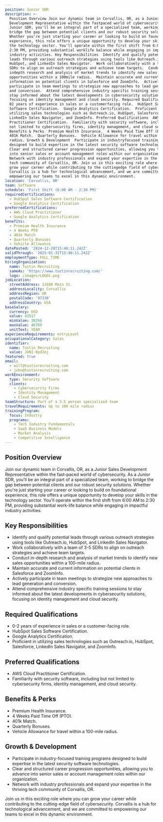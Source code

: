 ```yaml
---
position: Junior SDR
description: >-
  Position Overview Join our dynamic team in Corvallis, OR, as a Junior Sales
  Development Representative within the fastpaced world of cybersecurity. As a
  Junior SDR, you'll be an integral part of a specialized team, working to
  bridge the gap between potential clients and our robust security solutions.
  Whether you're just starting your career or looking to build on foundational
  experience, this role offers a unique opportunity to develop your skills in
  the technology sector. You'll operate within the first shift from 6:00 AM to
  2:30 PM, providing substantial worklife balance while engaging in impactful
  industry activities. Key Responsibilities  Identify and qualify potential
  leads through various outreach strategies using tools like Outreach.io,
  HubSpot, and LinkedIn Sales Navigator.  Work collaboratively with a team of 35
  SDRs to align on outreach strategies and achieve team targets.  Conduct
  indepth research and analysis of market trends to identify new sales
  opportunities within a 100mile radius.  Maintain accurate and current
  information on potential clients in Salesforce and ZoomInfo.  Actively
  participate in team meetings to strategize new approaches to lead generation
  and conversion.  Attend comprehensive industry specific training sessions to
  stay informed about the latest developments in cybersecurity solutions,
  focusing on identity management and cloud security. Required Qualifications 
  02 years of experience in sales or a customerfacing role.  HubSpot Sales
  Software Certification.  Google Analytics Certification.  Proficient in
  utilizing sales technologies such as Outreach.io, HubSpot, Salesforce,
  LinkedIn Sales Navigator, and ZoomInfo. Preferred Qualifications  AWS Cloud
  Practitioner Certification.  Familiarity with security software, including but
  not limited to cybersecurity firms, identity management, and cloud security.
  Benefits & Perks  Premium Health Insurance.  4 Weeks Paid Time Off (PTO). 
  401k Match.  Quarterly Bonuses.  Vehicle Allowance for travel within a 100mile
  radius. Growth & Development  Participate in industryfocused training programs
  designed to build expertise in the latest security software technologies. 
  Clear and structured career progression opportunities, allowing you to advance
  into senior sales or account management roles within our organization. 
  Network with industry professionals and expand your expertise in the thriving
  tech community of Corvallis, OR. Join us in this exciting role where you can
  grow your career while contributing to the cuttingedge field of cybersecurity.
  Corvallis is a hub for technological advancement, and we are committed to
  empowering our teams to excel in this dynamic environment.
location: 'Corvallis, OR'
team: Software
schedule: 'First Shift (6:00 AM - 2:30 PM)'
requiredCertifications:
  - HubSpot Sales Software Certification
  - Google Analytics Certification
preferredCertifications:
  - AWS Cloud Practitioner
  - Google Analytics Certification
benefits:
  - Premium Health Insurance
  - 4 Weeks PTO
  - 401k Match
  - Quarterly Bonuses
  - Vehicle Allowance
datePosted: '2024-12-28T15:48:11.242Z'
validThrough: '2025-01-31T15:48:11.242Z'
employmentType: FULL_TIME
hiringOrganization:
  name: Tustin Recruiting
  sameAs: 'https://www.tustinrecruiting.com/'
  logo: /images/LOGO1.png
jobLocation:
  streetAddress: 11680 Main St.
  addressLocality: Corvallis
  addressRegion: OR
  postalCode: '97330'
  addressCountry: USA
baseSalary:
  currency: USD
  value: 42517
  minValue: 38266
  maxValue: 46769
  unitText: YEAR
experienceRequirements: entryLevel
occupationalCategory: Sales
identifier:
  name: Tustin Recruiting
  value: JUNI-0pd2ej
featured: true
email:
  - will@tustinrecruiting.com
  - john@tustinrecruiting.com
workEnvironment:
  type: Security Software
  clients:
    - Cybersecurity Firms
    - Identity Management
    - Cloud Security
teamStructure: Part of a 3-5 person specialized team
travelRequirements: Up to 100 mile radius
trainingProgram:
  focus: Industry
  programs:
    - Tech Industry Fundamentals
    - SaaS Business Models
    - Market Analysis
    - Competitive Intelligence
---
```


## Position Overview
Join our dynamic team in Corvallis, OR, as a Junior Sales Development Representative within the fast-paced world of cybersecurity. As a Junior SDR, you'll be an integral part of a specialized team, working to bridge the gap between potential clients and our robust security solutions. Whether you're just starting your career or looking to build on foundational experience, this role offers a unique opportunity to develop your skills in the technology sector. You'll operate within the first shift from 6:00 AM to 2:30 PM, providing substantial work-life balance while engaging in impactful industry activities.

## Key Responsibilities
- Identify and qualify potential leads through various outreach strategies using tools like Outreach.io, HubSpot, and LinkedIn Sales Navigator.
- Work collaboratively with a team of 3-5 SDRs to align on outreach strategies and achieve team targets.
- Conduct in-depth research and analysis of market trends to identify new sales opportunities within a 100-mile radius.
- Maintain accurate and current information on potential clients in Salesforce and ZoomInfo.
- Actively participate in team meetings to strategize new approaches to lead generation and conversion.
- Attend comprehensive industry specific training sessions to stay informed about the latest developments in cybersecurity solutions, focusing on identity management and cloud security.

## Required Qualifications
- 0-2 years of experience in sales or a customer-facing role.
- HubSpot Sales Software Certification.
- Google Analytics Certification.
- Proficient in utilizing sales technologies such as Outreach.io, HubSpot, Salesforce, LinkedIn Sales Navigator, and ZoomInfo.

## Preferred Qualifications
- AWS Cloud Practitioner Certification.
- Familiarity with security software, including but not limited to cybersecurity firms, identity management, and cloud security.

## Benefits & Perks
- Premium Health Insurance.
- 4 Weeks Paid Time Off (PTO).
- 401k Match.
- Quarterly Bonuses.
- Vehicle Allowance for travel within a 100-mile radius.

## Growth & Development
- Participate in industry-focused training programs designed to build expertise in the latest security software technologies.
- Clear and structured career progression opportunities, allowing you to advance into senior sales or account management roles within our organization.
- Network with industry professionals and expand your expertise in the thriving tech community of Corvallis, OR.

Join us in this exciting role where you can grow your career while contributing to the cutting-edge field of cybersecurity. Corvallis is a hub for technological advancement, and we are committed to empowering our teams to excel in this dynamic environment.
